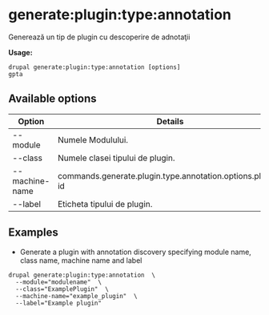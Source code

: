 # generate:plugin:type:annotation
Generează un tip de plugin cu descoperire de adnotaţii

**Usage:**
```
drupal generate:plugin:type:annotation [options]
gpta
```

## Available options
Option | Details
-------|-------------
--module | Numele Modulului.
--class | Numele clasei tipului de plugin.
--machine-name | commands.generate.plugin.type.annotation.options.plugin-id
--label | Eticheta tipului de plugin.

## Examples
* Generate a plugin with annotation discovery specifying module name, class name, machine name and label
```
drupal generate:plugin:type:annotation  \
  --module="modulename"  \
  --class="ExamplePlugin"  \
  --machine-name="example_plugin"  \
  --label="Example plugin"
```
